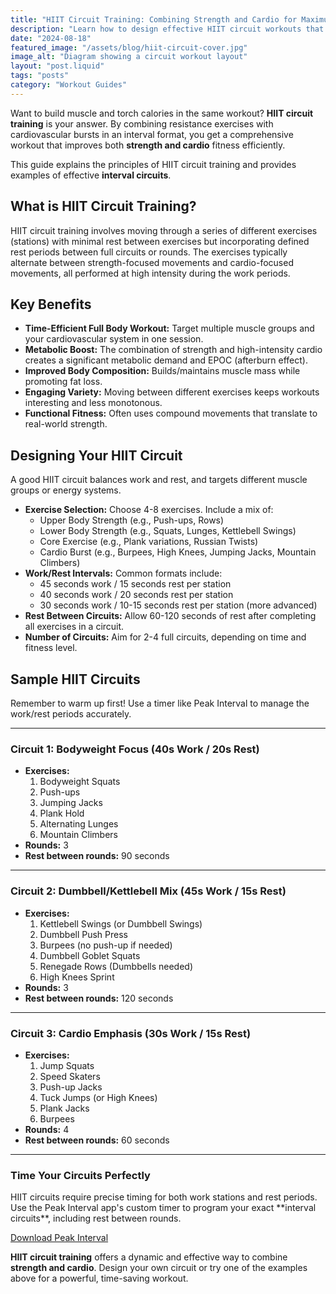 ```yaml
---
title: "HIIT Circuit Training: Combining Strength and Cardio for Maximum Results"
description: "Learn how to design effective HIIT circuit workouts that build strength and boost cardiovascular fitness simultaneously."
date: "2024-08-18"
featured_image: "/assets/blog/hiit-circuit-cover.jpg"
image_alt: "Diagram showing a circuit workout layout"
layout: "post.liquid"
tags: "posts"
category: "Workout Guides"
---
```


Want to build muscle and torch calories in the same workout? **HIIT circuit training** is your answer. By combining resistance exercises with cardiovascular bursts in an interval format, you get a comprehensive workout that improves both **strength and cardio** fitness efficiently.

This guide explains the principles of HIIT circuit training and provides examples of effective **interval circuits**.

## What is HIIT Circuit Training?

HIIT circuit training involves moving through a series of different exercises (stations) with minimal rest between exercises but incorporating defined rest periods between full circuits or rounds. The exercises typically alternate between strength-focused movements and cardio-focused movements, all performed at high intensity during the work periods.

## Key Benefits

*   **Time-Efficient Full Body Workout:** Target multiple muscle groups and your cardiovascular system in one session.
*   **Metabolic Boost:** The combination of strength and high-intensity cardio creates a significant metabolic demand and EPOC (afterburn effect).
*   **Improved Body Composition:** Builds/maintains muscle mass while promoting fat loss.
*   **Engaging Variety:** Moving between different exercises keeps workouts interesting and less monotonous.
*   **Functional Fitness:** Often uses compound movements that translate to real-world strength.

## Designing Your HIIT Circuit

A good HIIT circuit balances work and rest, and targets different muscle groups or energy systems.

*   **Exercise Selection:** Choose 4-8 exercises. Include a mix of:
    *   Upper Body Strength (e.g., Push-ups, Rows)
    *   Lower Body Strength (e.g., Squats, Lunges, Kettlebell Swings)
    *   Core Exercise (e.g., Plank variations, Russian Twists)
    *   Cardio Burst (e.g., Burpees, High Knees, Jumping Jacks, Mountain Climbers)
*   **Work/Rest Intervals:** Common formats include:
    *   45 seconds work / 15 seconds rest per station
    *   40 seconds work / 20 seconds rest per station
    *   30 seconds work / 10-15 seconds rest per station (more advanced)
*   **Rest Between Circuits:** Allow 60-120 seconds of rest after completing all exercises in a circuit.
*   **Number of Circuits:** Aim for 2-4 full circuits, depending on time and fitness level.

## Sample HIIT Circuits

Remember to warm up first! Use a timer like Peak Interval to manage the work/rest periods accurately.

---

### Circuit 1: Bodyweight Focus (40s Work / 20s Rest)

*   **Exercises:**
    1.  Bodyweight Squats
    2.  Push-ups
    3.  Jumping Jacks
    4.  Plank Hold
    5.  Alternating Lunges
    6.  Mountain Climbers
*   **Rounds:** 3
*   **Rest between rounds:** 90 seconds

---

### Circuit 2: Dumbbell/Kettlebell Mix (45s Work / 15s Rest)

*   **Exercises:**
    1.  Kettlebell Swings (or Dumbbell Swings)
    2.  Dumbbell Push Press
    3.  Burpees (no push-up if needed)
    4.  Dumbbell Goblet Squats
    5.  Renegade Rows (Dumbbells needed)
    6.  High Knees Sprint
*   **Rounds:** 3
*   **Rest between rounds:** 120 seconds

---

### Circuit 3: Cardio Emphasis (30s Work / 15s Rest)

*   **Exercises:**
    1.  Jump Squats
    2.  Speed Skaters
    3.  Push-up Jacks
    4.  Tuck Jumps (or High Knees)
    5.  Plank Jacks
    6.  Burpees
*   **Rounds:** 4
*   **Rest between rounds:** 60 seconds

---

<div class="cta-box">
    <h3>Time Your Circuits Perfectly</h3>
    <p>
        HIIT circuits require precise timing for both work stations and rest periods. Use the Peak Interval app's custom timer to program your exact **interval circuits**, including rest between rounds.
    </p>
    <a href="https://apps.apple.com/us/app/peak-interval-hiit-timer/id6741055716" class="cta-button">
        Download Peak Interval
    </a>
</div>

**HIIT circuit training** offers a dynamic and effective way to combine **strength and cardio**. Design your own circuit or try one of the examples above for a powerful, time-saving workout. 